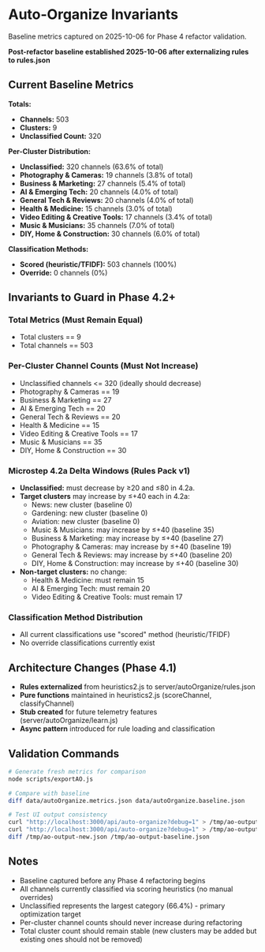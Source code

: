 # Auto-Organize Invariants

Baseline metrics captured on 2025-10-06 for Phase 4 refactor validation.

**Post-refactor baseline established 2025-10-06 after externalizing rules to rules.json**

## Current Baseline Metrics

**Totals:**
- **Channels:** 503
- **Clusters:** 9
- **Unclassified Count:** 320

**Per-Cluster Distribution:**
- **Unclassified:** 320 channels (63.6% of total)
- **Photography & Cameras:** 19 channels (3.8% of total)
- **Business & Marketing:** 27 channels (5.4% of total)
- **AI & Emerging Tech:** 20 channels (4.0% of total)
- **General Tech & Reviews:** 20 channels (4.0% of total)
- **Health & Medicine:** 15 channels (3.0% of total)
- **Video Editing & Creative Tools:** 17 channels (3.4% of total)
- **Music & Musicians:** 35 channels (7.0% of total)
- **DIY, Home & Construction:** 30 channels (6.0% of total)

**Classification Methods:**
- **Scored (heuristic/TFIDF):** 503 channels (100%)
- **Override:** 0 channels (0%)

## Invariants to Guard in Phase 4.2+

### Total Metrics (Must Remain Equal)
- Total clusters == 9
- Total channels == 503

### Per-Cluster Channel Counts (Must Not Increase)
- Unclassified channels <= 320 (ideally should decrease)
- Photography & Cameras == 19
- Business & Marketing == 27
- AI & Emerging Tech == 20
- General Tech & Reviews == 20
- Health & Medicine == 15
- Video Editing & Creative Tools == 17
- Music & Musicians == 35
- DIY, Home & Construction == 30

### Microstep 4.2a Delta Windows (Rules Pack v1)
- **Unclassified:** must decrease by ≥20 and ≤80 in 4.2a.
- **Target clusters** may increase by ≤+40 each in 4.2a:
  - News: new cluster (baseline 0)
  - Gardening: new cluster (baseline 0)
  - Aviation: new cluster (baseline 0)
  - Music & Musicians: may increase by ≤+40 (baseline 35)
  - Business & Marketing: may increase by ≤+40 (baseline 27)
  - Photography & Cameras: may increase by ≤+40 (baseline 19)
  - General Tech & Reviews: may increase by ≤+40 (baseline 20)
  - DIY, Home & Construction: may increase by ≤+40 (baseline 30)
- **Non-target clusters:** no change:
  - Health & Medicine: must remain 15
  - AI & Emerging Tech: must remain 20
  - Video Editing & Creative Tools: must remain 17

### Classification Method Distribution
- All current classifications use "scored" method (heuristic/TFIDF)
- No override classifications currently exist

## Architecture Changes (Phase 4.1)
- **Rules externalized** from heuristics2.js to server/autoOrganize/rules.json
- **Pure functions** maintained in heuristics2.js (scoreChannel, classifyChannel)
- **Stub created** for future telemetry features (server/autoOrganize/learn.js)
- **Async pattern** introduced for rule loading and classification

## Validation Commands

```bash
# Generate fresh metrics for comparison
node scripts/exportAO.js

# Compare with baseline
diff data/autoOrganize.metrics.json data/autoOrganize.baseline.json

# Test UI output consistency
curl "http://localhost:3000/api/auto-organize?debug=1" > /tmp/ao-output-new.json
curl "http://localhost:3000/api/auto-organize?debug=1" > /tmp/ao-output-baseline.json
diff /tmp/ao-output-new.json /tmp/ao-output-baseline.json
```

## Notes

- Baseline captured before any Phase 4 refactoring begins
- All channels currently classified via scoring heuristics (no manual overrides)
- Unclassified represents the largest category (66.4%) - primary optimization target
- Per-cluster channel counts should never increase during refactoring
- Total cluster count should remain stable (new clusters may be added but existing ones should not be removed)
